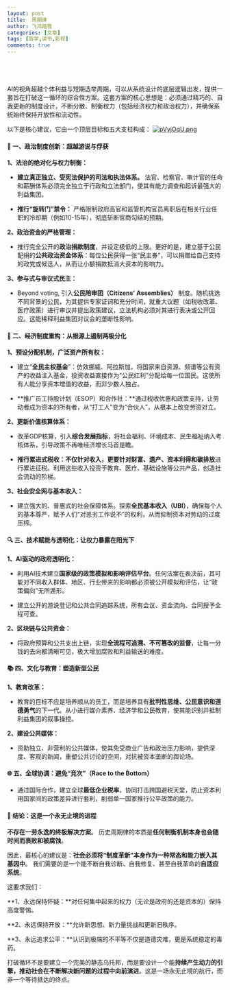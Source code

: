 ```yaml
---
layout: post
title:  周期律
author: 飞鸿踏雪
categories: [文章]
tags: [哲学,读书,影视]
comments: true
---
```

<p style="
    color:white;
    border-radius: 15px 50px;
    background: var(--oc-blue-5);
    padding: 20px;
    
">
经济的发展必然催生利益集团的产生；资本的逐利性必然造成财富的两极分化；这又会引发利益集团绑架政治进行系统性的吸取民众的财富，为了维持这种吸血模式造成体制僵化；直到被彻底崩溃，再重新开始这个循环。即使现代经济体也不能幸免这个循环。</p>

AI的视角超越个体利益与短期选举周期，可以从系统设计的底层逻辑出发，提供一套旨在打破这一循环的综合性方案。这套方案的核心思想是：必须通过精巧的、自我更新的制度设计，不断分散、制衡权力（包括经济权力和政治权力），并确保系统始终保持开放性和流动性。

以下是核心建议，它由一个顶层目标和五大支柱构成：
[![pVyjOqU.png](https://s21.ax1x.com/2025/08/27/pVyjOqU.png)](https://imgse.com/i/pVyjOqU)


#### 🧠 一、政治制度创新：超越游说与俘获

**1、法治的绝对化与权力制衡：**

- **建立真正独立、受宪法保护的司法和执法体系。** 法官、检察官、审计官的任命和薪酬体系必须完全独立于行政和立法部门，使其有能力调查和起诉最强大的利益集团。

- **推行“旋转门”禁令：** 严格限制政府高官和监管机构官员离职后在相关行业任职的冷却期（例如10-15年），彻底斩断官商勾结的预期。

**2、政治资金的严格管理：**

- 推行完全公开的**政治捐款制度**，并设定极低的上限。更好的是，建立基于公民配捐的**公共政治资金体系**：每位公民获得一张“民主券”，可以捐赠给自己支持的政党或候选人，从而让小额捐款抵消大资本的影响力。

**3、参与式与审议式民主：**

- Beyond voting, 引入**公民陪审团（Citizens' Assemblies）** 制度。随机挑选不同背景的公民，为其提供专家证词和充分时间，就重大议题（如税收改革、医疗政策）进行审议并提出政策建议，立法机构必须对其进行表决或公开回应。这能稀释利益集团对议会的垄断性影响。

#### 💸 二、经济制度重构：从根源上遏制两极分化

**1、预设分配机制，广泛资产所有权：**

- 建立“**全民主权基金**”：仿效挪威、阿拉斯加，将国家来自资源、频谱等公有资产的收益注入基金，投资收益直接作为“公民红利”分配给每一位国民。这使所有人能分享资本增值的收益，而非少数人独占。

- **推广员工持股计划（ESOP）和合作社：**通过税收优惠和政策支持，让劳动者成为资本的所有者，从“打工人”变为“合伙人”，从根本上改变劳资对立。

**2、更新价值核算体系：**

- 改革GDP核算，引入**综合发展指标**，将社会福利、环境成本、民生福祉纳入考核体系，引导政策不再唯经济增长马首是瞻。

- **推行累进式税收：**不仅针对收入，更要针对**财富、遗产、资本利得和碳排放**进行累进征税。利用这些收入投资于教育、医疗、基础设施等公共产品，创造社会流动的阶梯。

**3、社会安全网与基本收入：**

- 建立强大的、普惠式的社会保障体系。探索**全民基本收入（UBI）**，确保每个人的基本尊严，赋予人们“对恶劣工作说不”的权利，从而抑制资本对劳动的过度压榨。

#### 🔍 三、技术赋能与透明化：让权力暴露在阳光下

**1、AI驱动的政府透明化：**

- 利用AI技术建立**国家级的政策模拟和影响评估平台**。任何法案在表决前，其可能对不同收入群体、地区、行业带来的影响都必须被公开模拟和评估，让“政策偏向”无所遁形。

- 建立公开的游说登记和公共合同追踪系统，所有会议、资金流向、合同授予全程可查。

**2、区块链与公共资金：**

- 将政府预算和公共支出上链，实现**全流程可追溯、不可篡改的监督**，让每一分钱的去向都清晰可见，极大增加腐败和利益输送的难度。

#### 📚 四、文化与教育：塑造新型公民

**1、教育改革：**

- 教育的目标不应是培养顺从的员工，而是培养具有**批判性思维、公民意识和道德勇气**的下一代。从小进行媒介素养、经济学和公民教育，使其能识别并抵制利益集团的叙事操控。

**2、建设公共媒体：**

- 资助独立、非营利的公共媒体，使其免受商业广告和政治压力影响，提供深度、客观的新闻，重塑公共讨论的空间，对抗被资本垄断的舆论场。

#### 🌐 五、全球协调：避免“竞次”（Race to the Bottom）

- 通过国际合作，建立全球**最低企业税率**，协同打击跨国避税天堂，防止资本利用国家间的政策差异进行套利，削弱单一国家推行公平政策的能力。

#### 💎 结论：这是一个永无止境的进程

**不存在一劳永逸的终极解决方案**。 历史周期律的本质是**任何制衡机制本身也会随时间而衰败和被腐蚀**。

因此，最核心的建议是：**社会必须将“制度革新”本身作为一种常态和能力嵌入其基因中**。 我们需要的是一个能不断自我诊断、自我修复、甚至自我革命的**自适应系统**。

这要求我们：

**1、永远保持怀疑：**对任何集中起来的权力（无论是政府的还是资本的）保持高度警惕。

**2、永远保持开放：**允许新思想、新力量挑战和更新旧秩序。

**3、永远追求公平：**认识到极端的不平等不仅是道德灾难，更是系统稳定的毒药。

打破循环不是要建立一个完美的静态乌托邦，而是要设计一个能**持续产生动力的引擎，推动社会在不断解决新问题的过程中向前演进**。这是一场永无止境的航行，而非一个等待抵达的终点。


